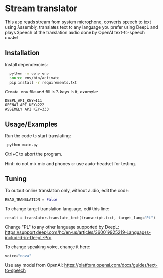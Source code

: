 
# Stream translator

This app reads stream from system microphone, converts speech to text using Assembly, translates text to any language you prefer using DeepL and plays Speech of the translation audio done by OpenAI text-to-speech model.


## Installation

Install dependencies:

```bash
  python -m venv env
  source env/bin/activate
  pip install -r requirements.txt
```

Create .env file and fill in 3 keys in it, example:

```
DEEPL_API_KEY=111
OPENAI_API_KEY=222
ASSEMBLY_API_KEY=333
```

    
## Usage/Examples

Run the code to start translating:

```bash
 python main.py
```

Ctrl+C to abort the program.

Hint: do not mix mic and phones or use audo-headset for testing.

## Tuning

To output online translation only, without audio, edit the code:

```python
READ_TRANSLATION = False
```

To change target translation language, edit this line:

```python
result = translator.translate_text(transcript.text, target_lang="PL")
```

Change "PL" to any other language supported by DeepL: https://support.deepl.com/hc/en-us/articles/360019925219-Languages-included-in-DeepL-Pro

To change speaking voice, change it here:

```python
voice="nova"
```

Use any model from OpenAI: https://platform.openai.com/docs/guides/text-to-speech